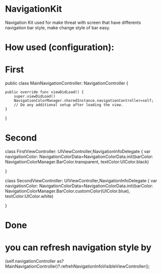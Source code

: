 # NavigationKit

Navigation Kit used for make threat with screen that have differents navigation bar style, make change style of bar easy.

# How used (configuration): 

# First
public class MainNavigationController: NavigationController {

    public override func viewDidLoad() {
        super.viewDidLoad()
        NavigationColorManager.sharedInstance.navigationController=self;
        // Do any additional setup after loading the view.
    }
    
}
# Second
class FirstViewController: UIViewController,NavigationInfoDelegate {
   var navigationColor: NavigationColorData=NavigationColorData.init(barColor: NavigationColorManager.BarColor.transparent, textColor:UIColor.black)
    
 }
 
 class SecondViewController: UIViewController,NavigationInfoDelegate {
   var navigationColor: NavigationColorData=NavigationColorData.init(barColor: NavigationColorManager.BarColor.customColor(UIColor.blue), textColor:UIColor.white)
    
}
# Done

# you can refresh navigation style by 
(self.navigationController as? MainNavigationController)?.refrehNavigationInfoVisibleViewController();
